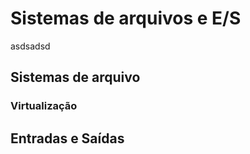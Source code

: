 # Sistemas de arquivos e E/S
asdsadsd
## Sistemas de arquivo
### Virtualização
## Entradas e Saídas 
